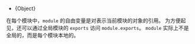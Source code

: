 <!-- YAML
added: v0.1.16
-->

<!-- type=var -->
<!-- name=module -->

* {Object}

在每个模块中，`module` 的自由变量是对表示当前模块的对象的引用。
为方便起见，还可以通过全局模块的 `exports` 访问 `module.exports`。
`module` 实际上不是全局的，而是每个模块本地的。

